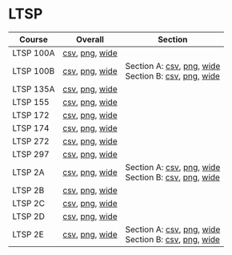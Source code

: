 # LTSP

| Course | Overall | Section |
| ------ | ------- | ------- |
| LTSP 100A | [csv](https://github.com/UCSD-Historical-Enrollment-Data/2023Fall/blob/main/overall/LTSP%20100A.csv), [png](https://raw.githubusercontent.com/UCSD-Historical-Enrollment-Data/2023Fall/main/plot_overall/LTSP%20100A.png), [wide](https://raw.githubusercontent.com/UCSD-Historical-Enrollment-Data/2023Fall/main/plot_overall_wide/LTSP%20100A.png) |  |
| LTSP 100B | [csv](https://github.com/UCSD-Historical-Enrollment-Data/2023Fall/blob/main/overall/LTSP%20100B.csv), [png](https://raw.githubusercontent.com/UCSD-Historical-Enrollment-Data/2023Fall/main/plot_overall/LTSP%20100B.png), [wide](https://raw.githubusercontent.com/UCSD-Historical-Enrollment-Data/2023Fall/main/plot_overall_wide/LTSP%20100B.png) | Section A: [csv](https://github.com/UCSD-Historical-Enrollment-Data/2023Fall/blob/main/section/LTSP%20100B_A.csv), [png](https://raw.githubusercontent.com/UCSD-Historical-Enrollment-Data/2023Fall/main/plot_section/LTSP%20100B_A.png), [wide](https://raw.githubusercontent.com/UCSD-Historical-Enrollment-Data/2023Fall/main/plot_section_wide/LTSP%20100B_A.png)<br>Section B: [csv](https://github.com/UCSD-Historical-Enrollment-Data/2023Fall/blob/main/section/LTSP%20100B_B.csv), [png](https://raw.githubusercontent.com/UCSD-Historical-Enrollment-Data/2023Fall/main/plot_section/LTSP%20100B_B.png), [wide](https://raw.githubusercontent.com/UCSD-Historical-Enrollment-Data/2023Fall/main/plot_section_wide/LTSP%20100B_B.png) |
| LTSP 135A | [csv](https://github.com/UCSD-Historical-Enrollment-Data/2023Fall/blob/main/overall/LTSP%20135A.csv), [png](https://raw.githubusercontent.com/UCSD-Historical-Enrollment-Data/2023Fall/main/plot_overall/LTSP%20135A.png), [wide](https://raw.githubusercontent.com/UCSD-Historical-Enrollment-Data/2023Fall/main/plot_overall_wide/LTSP%20135A.png) |  |
| LTSP 155 | [csv](https://github.com/UCSD-Historical-Enrollment-Data/2023Fall/blob/main/overall/LTSP%20155.csv), [png](https://raw.githubusercontent.com/UCSD-Historical-Enrollment-Data/2023Fall/main/plot_overall/LTSP%20155.png), [wide](https://raw.githubusercontent.com/UCSD-Historical-Enrollment-Data/2023Fall/main/plot_overall_wide/LTSP%20155.png) |  |
| LTSP 172 | [csv](https://github.com/UCSD-Historical-Enrollment-Data/2023Fall/blob/main/overall/LTSP%20172.csv), [png](https://raw.githubusercontent.com/UCSD-Historical-Enrollment-Data/2023Fall/main/plot_overall/LTSP%20172.png), [wide](https://raw.githubusercontent.com/UCSD-Historical-Enrollment-Data/2023Fall/main/plot_overall_wide/LTSP%20172.png) |  |
| LTSP 174 | [csv](https://github.com/UCSD-Historical-Enrollment-Data/2023Fall/blob/main/overall/LTSP%20174.csv), [png](https://raw.githubusercontent.com/UCSD-Historical-Enrollment-Data/2023Fall/main/plot_overall/LTSP%20174.png), [wide](https://raw.githubusercontent.com/UCSD-Historical-Enrollment-Data/2023Fall/main/plot_overall_wide/LTSP%20174.png) |  |
| LTSP 272 | [csv](https://github.com/UCSD-Historical-Enrollment-Data/2023Fall/blob/main/overall/LTSP%20272.csv), [png](https://raw.githubusercontent.com/UCSD-Historical-Enrollment-Data/2023Fall/main/plot_overall/LTSP%20272.png), [wide](https://raw.githubusercontent.com/UCSD-Historical-Enrollment-Data/2023Fall/main/plot_overall_wide/LTSP%20272.png) |  |
| LTSP 297 | [csv](https://github.com/UCSD-Historical-Enrollment-Data/2023Fall/blob/main/overall/LTSP%20297.csv), [png](https://raw.githubusercontent.com/UCSD-Historical-Enrollment-Data/2023Fall/main/plot_overall/LTSP%20297.png), [wide](https://raw.githubusercontent.com/UCSD-Historical-Enrollment-Data/2023Fall/main/plot_overall_wide/LTSP%20297.png) |  |
| LTSP 2A | [csv](https://github.com/UCSD-Historical-Enrollment-Data/2023Fall/blob/main/overall/LTSP%202A.csv), [png](https://raw.githubusercontent.com/UCSD-Historical-Enrollment-Data/2023Fall/main/plot_overall/LTSP%202A.png), [wide](https://raw.githubusercontent.com/UCSD-Historical-Enrollment-Data/2023Fall/main/plot_overall_wide/LTSP%202A.png) | Section A: [csv](https://github.com/UCSD-Historical-Enrollment-Data/2023Fall/blob/main/section/LTSP%202A_A.csv), [png](https://raw.githubusercontent.com/UCSD-Historical-Enrollment-Data/2023Fall/main/plot_section/LTSP%202A_A.png), [wide](https://raw.githubusercontent.com/UCSD-Historical-Enrollment-Data/2023Fall/main/plot_section_wide/LTSP%202A_A.png)<br>Section B: [csv](https://github.com/UCSD-Historical-Enrollment-Data/2023Fall/blob/main/section/LTSP%202A_B.csv), [png](https://raw.githubusercontent.com/UCSD-Historical-Enrollment-Data/2023Fall/main/plot_section/LTSP%202A_B.png), [wide](https://raw.githubusercontent.com/UCSD-Historical-Enrollment-Data/2023Fall/main/plot_section_wide/LTSP%202A_B.png) |
| LTSP 2B | [csv](https://github.com/UCSD-Historical-Enrollment-Data/2023Fall/blob/main/overall/LTSP%202B.csv), [png](https://raw.githubusercontent.com/UCSD-Historical-Enrollment-Data/2023Fall/main/plot_overall/LTSP%202B.png), [wide](https://raw.githubusercontent.com/UCSD-Historical-Enrollment-Data/2023Fall/main/plot_overall_wide/LTSP%202B.png) |  |
| LTSP 2C | [csv](https://github.com/UCSD-Historical-Enrollment-Data/2023Fall/blob/main/overall/LTSP%202C.csv), [png](https://raw.githubusercontent.com/UCSD-Historical-Enrollment-Data/2023Fall/main/plot_overall/LTSP%202C.png), [wide](https://raw.githubusercontent.com/UCSD-Historical-Enrollment-Data/2023Fall/main/plot_overall_wide/LTSP%202C.png) |  |
| LTSP 2D | [csv](https://github.com/UCSD-Historical-Enrollment-Data/2023Fall/blob/main/overall/LTSP%202D.csv), [png](https://raw.githubusercontent.com/UCSD-Historical-Enrollment-Data/2023Fall/main/plot_overall/LTSP%202D.png), [wide](https://raw.githubusercontent.com/UCSD-Historical-Enrollment-Data/2023Fall/main/plot_overall_wide/LTSP%202D.png) |  |
| LTSP 2E | [csv](https://github.com/UCSD-Historical-Enrollment-Data/2023Fall/blob/main/overall/LTSP%202E.csv), [png](https://raw.githubusercontent.com/UCSD-Historical-Enrollment-Data/2023Fall/main/plot_overall/LTSP%202E.png), [wide](https://raw.githubusercontent.com/UCSD-Historical-Enrollment-Data/2023Fall/main/plot_overall_wide/LTSP%202E.png) | Section A: [csv](https://github.com/UCSD-Historical-Enrollment-Data/2023Fall/blob/main/section/LTSP%202E_A.csv), [png](https://raw.githubusercontent.com/UCSD-Historical-Enrollment-Data/2023Fall/main/plot_section/LTSP%202E_A.png), [wide](https://raw.githubusercontent.com/UCSD-Historical-Enrollment-Data/2023Fall/main/plot_section_wide/LTSP%202E_A.png)<br>Section B: [csv](https://github.com/UCSD-Historical-Enrollment-Data/2023Fall/blob/main/section/LTSP%202E_B.csv), [png](https://raw.githubusercontent.com/UCSD-Historical-Enrollment-Data/2023Fall/main/plot_section/LTSP%202E_B.png), [wide](https://raw.githubusercontent.com/UCSD-Historical-Enrollment-Data/2023Fall/main/plot_section_wide/LTSP%202E_B.png) |
